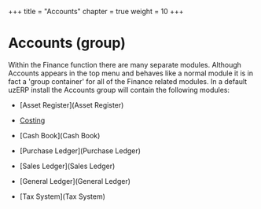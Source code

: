 +++
title = "Accounts"
chapter = true
weight = 10
+++

#  Accounts (group) 

Within the Finance function there are many separate modules. Although Accounts appears in the top menu and behaves like a normal module it is in fact a 'group container' for all of the Finance related modules. In a default uzERP install the Accounts group will contain the following modules:


*  [Asset Register](Asset Register)

*  [Costing](Costing)

*  [Cash Book](Cash Book)

*  [Purchase Ledger](Purchase Ledger)

*  [Sales Ledger](Sales Ledger)

*  [General Ledger](General Ledger)

*  [Tax System](Tax System)
